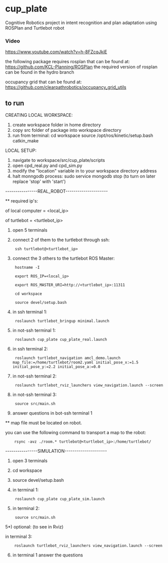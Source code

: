 # cup_plate
Cognitive Robotics project in intent recognition and plan adaptation using ROSPlan and Turtlebot robot
### Video
https://www.youtube.com/watch?v=h-8FZcqJkiE

the following package requires rosplan that can be found at:
https://github.com/KCL-Planning/ROSPlan
the required version of rosplan can be found in the hydro branch

occupancy grid that can be found at:
https://github.com/clearpathrobotics/occupancy_grid_utils


## to run
CREATING LOCAL WORKSPACE:
1) create workspace folder in home directory
2) copy src folder of package into workspace directory
4) run from terminal:
	cd workspace
	source /opt/ros/kinetic/setup.bash
	catkin_make

	
LOCAL SETUP:
1) navigate to workspace/src/cup_plate/scripts
2) open cpd_real.py and cpd_sim.py
3) modify the "location" variable in to your workspace directory address
4) halt monngodb process:
	sudo service mongodb stop (to turn on later replace 'stop' with 'start')

----------------REAL_ROBOT---------------------

** required ip's:

of local computer = <local_ip>
  
of turtlebot = <turtlebot_ip>

1) open 5 terminals

2) connect 2 of them to the turtlebot through ssh:

		ssh turtlebot@<turtlebot_ip>
    
3) connect the 3 others to the turtlebot ROS Master:

		hostname -I
    
		export ROS_IP=<local_ip>
    
		export ROS_MASTER_URI=http://<turtlebot_ip>:11311
    
		cd workspace		
    
		source devel/setup.bash
    
4) in ssh terminal 1:

		roslaunch turtlebot_bringup minimal.launch
    
5) in not-ssh terminal 1:

		roslaunch cup_plate cup_plate_real.launch 
    
6) in ssh terminal 2:

		roslaunch turtlebot_navigation amcl_demo.launch map_file:=/home/turtlebot/room2.yaml initial_pose_x:=1.5 initial_pose_y:=2.2 initial_pose_a:=0.0

7) in not-ssh terminal 2:

		roslaunch turtlebot_rviz_launchers view_navigation.launch --screen
    
8) in not-ssh terminal 3:

		source src/main.sh
    
9) answer questions in bot-ssh terminal 1  


** map file must be located on robot.

you can use the following command to transport a map to the robot:

		rsync -avz ./room.* turtlebot@<turtlebot_ip>:/home/turtlebot/
    

----------------SIMULATION---------------------
1) open 3 terminals

2) cd workspace

3) source devel/setup.bash

4) in terminal 1:

	 	roslaunch cup_plate cup_plate_sim.launch
    
5) in terminal 2:

	  	source src/main.sh
      
5*) optional: (to see in Rviz)

in terminal 3:
   
	 	roslaunch turtlebot_rviz_launchers view_navigation.launch --screen
    
6) in terminal 1 answer the questions
